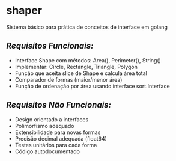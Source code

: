 # shaper
Sistema básico para prática de conceitos de interface em golang

## *Requisitos Funcionais:*
- Interface Shape com métodos: Area(), Perimeter(), String()
- Implementar: Circle, Rectangle, Triangle, Polygon
- Função que aceita slice de Shape e calcula área total
- Comparador de formas (maior/menor área)
- Função de ordenação por área usando interface sort.Interface

## *Requisitos Não Funcionais:*
- Design orientado a interfaces
- Polimorfismo adequado
- Extensibilidade para novas formas
- Precisão decimal adequada (float64)
- Testes unitários para cada forma
- Código autodocumentado
